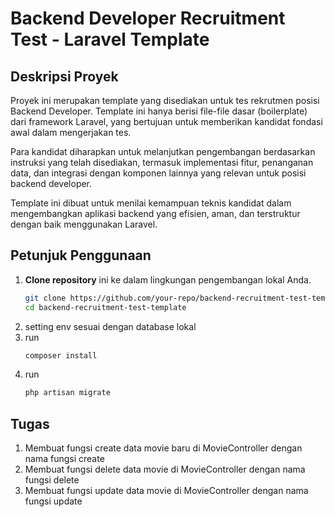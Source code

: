 # Backend Developer Recruitment Test - Laravel Template

## Deskripsi Proyek

Proyek ini merupakan template yang disediakan untuk tes rekrutmen posisi Backend Developer. Template ini hanya berisi file-file dasar (boilerplate) dari framework Laravel, yang bertujuan untuk memberikan kandidat fondasi awal dalam mengerjakan tes.

Para kandidat diharapkan untuk melanjutkan pengembangan berdasarkan instruksi yang telah disediakan, termasuk implementasi fitur, penanganan data, dan integrasi dengan komponen lainnya yang relevan untuk posisi backend developer.

Template ini dibuat untuk menilai kemampuan teknis kandidat dalam mengembangkan aplikasi backend yang efisien, aman, dan terstruktur dengan baik menggunakan Laravel.

## Petunjuk Penggunaan

1. **Clone repository** ini ke dalam lingkungan pengembangan lokal Anda.
   ```bash
   git clone https://github.com/your-repo/backend-recruitment-test-template.git
   cd backend-recruitment-test-template
2. setting env sesuai dengan database lokal
2. run
   ```bash
   composer install
4. run
   ```bash
   php artisan migrate

## Tugas
1. Membuat fungsi create data movie baru di MovieController dengan nama fungsi create 
2. Membuat fungsi delete data movie di MovieController dengan nama fungsi delete
3. Membuat fungsi update data movie di MovieController dengan nama fungsi update

